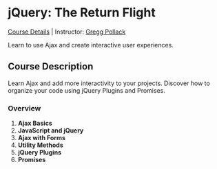 # jQuery: The Return Flight
[Course Details](https://www.codeschool.com/courses/jquery-the-return-flight) | Instructor: [Gregg Pollack](https://twitter.com/GreggPollack)

Learn to use Ajax and create interactive user experiences.

## Course Description
Learn Ajax and add more interactivity to your projects. Discover how to organize your code using jQuery Plugins and Promises.

### Overview
1. **Ajax Basics**
2. **JavaScript and jQuery**
3. **Ajax with Forms**
4. **Utility Methods**
5. **jQuery Plugins**
6. **Promises**